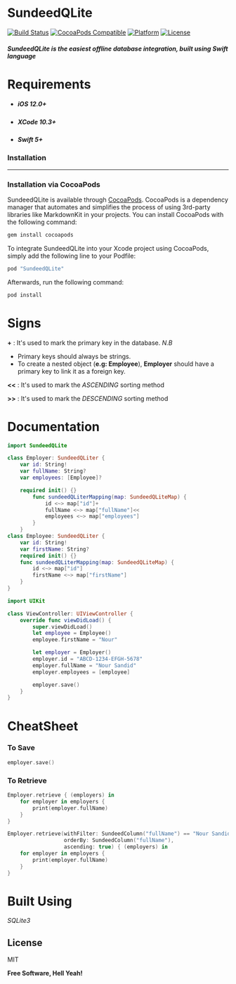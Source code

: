 # SundeedQLite
[![Build Status](https://travis-ci.org/SundeedQLite/SundeedQLite.svg?branch=master)](https://travis-ci.org/Alamofire/Alamofire) [![CocoaPods Compatible](https://img.shields.io/cocoapods/v/SundeedQLite.svg)](https://cocoapods.org/pods/SundeedQLite) [![Platform](https://img.shields.io/cocoapods/p/SundeedQLite.svg?style=flat)](https://noursandid.github.io/SundeedQLite) [![License](https://img.shields.io/cocoapods/l/MarkdownKit.svg?style=flat)](http://cocoapods.org/pods/SundeedQLite)

##### SundeedQLite is the easiest offline database integration, built using Swift language
# Requirements
- ##### iOS 12.0+
- ##### XCode 10.3+
- ##### Swift 5+
### Installation
----
### Installation via CocoaPods

SundeedQLite is available through [CocoaPods](http://cocoapods.org). CocoaPods is a dependency manager that automates and simplifies the process of using 3rd-party libraries like MarkdownKit in your projects. You can install CocoaPods with the following command:

```bash
gem install cocoapods
```

To integrate SundeedQLite into your Xcode project using CocoaPods, simply add the following line to your Podfile:

```bash
pod "SundeedQLite"
```

Afterwards, run the following command:

```bash
pod install
```
# Signs
**+** : It's used to mark the primary key in the database.
*N.B*
- Primary keys should always be strings.
- To create a nested object (**e.g: Employee**), **Employer** should have a primary key to link it as a foreign key.

**<<** : It's used to mark the *ASCENDING* sorting method

**>>** : It's used to mark the *DESCENDING* sorting method

# Documentation
```swift
import SundeedQLite

class Employer: SundeedQLiter {
    var id: String!
    var fullName: String?
    var employees: [Employee]?

    required init() {}
        func sundeedQLiterMapping(map: SundeedQLiteMap) {
            id <~> map["id"]+
            fullName <~> map["fullName"]<<
            employees <~> map["employees"]
        }
    }
class Employee: SundeedQLiter {
    var id: String!
    var firstName: String?
    required init() {}
    func sundeedQLiterMapping(map: SundeedQLiteMap) {
        id <~> map["id"]
        firstName <~> map["firstName"]
    }
}
```

```swift
import UIKit

class ViewController: UIViewController {
    override func viewDidLoad() {
        super.viewDidLoad()
        let employee = Employee()
        employee.firstName = "Nour"

        let employer = Employer()
        employer.id = "ABCD-1234-EFGH-5678"
        employer.fullName = "Nour Sandid"
        employer.employees = [employee]

        employer.save()
    }
}
```

# CheatSheet
### To Save
```swift
employer.save()
```
### To Retrieve
```swift
Employer.retrieve { (employers) in
    for employer in employers {
        print(employer.fullName)
    }
}

Employer.retrieve(withFilter: SundeedColumn("fullName") == "Nour Sandid",
                  orderBy: SundeedColumn("fullName"),
                  ascending: true) { (employers) in
    for employer in employers {
        print(employer.fullName)
    }
}
```
# Built Using
*SQLite3*



License
--------

MIT


**Free Software, Hell Yeah!**

